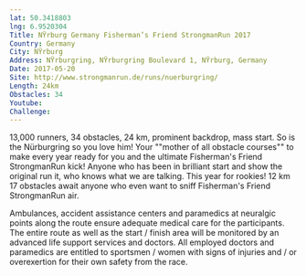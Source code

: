 ```yaml
---
lat: 50.3418803
lng: 6.9520304
Title: NŸrburg Germany Fisherman’s Friend StrongmanRun 2017
Country: Germany
City: NŸrburg
Address: NŸrburgring, NŸrburgring Boulevard 1, NŸrburg, Germany
Date: 2017-05-20
Site: http://www.strongmanrun.de/runs/nuerburgring/
Length: 24km
Obstacles: 34
Youtube:
Challenge:
---
```


13,000 runners, 34 obstacles, 24 km, prominent backdrop, mass start. So is the Nürburgring so you love him! Your ""mother of all obstacle courses"" to make every year ready for you and the ultimate Fisherman's Friend StrongmanRun kick! Anyone who has been in brilliant start and show the original run it, who knows what we are talking. This year for rookies! 12 km 17 obstacles await anyone who even want to sniff Fisherman's Friend StrongmanRun air.

Ambulances, accident assistance centers and paramedics at neuralgic points along the route ensure adequate medical care for the participants. The entire route as well as the start / finish area will be monitored by an advanced life support services and doctors. All employed doctors and paramedics are entitled to sportsmen / women with signs of injuries and / or overexertion for their own safety from the race.